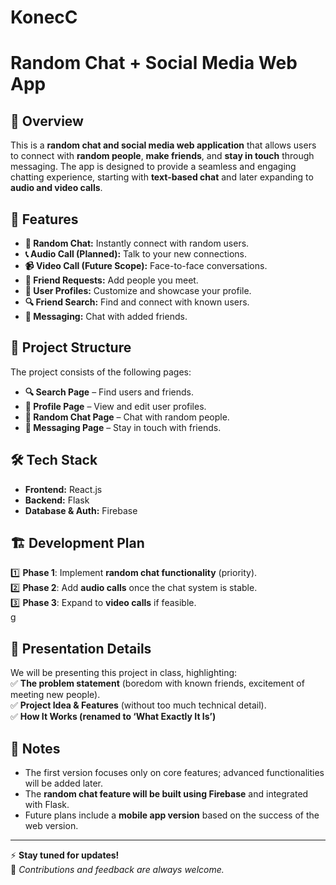 # KonecC
# Random Chat + Social Media Web App  

## 📌 Overview  
This is a **random chat and social media web application** that allows users to connect with **random people**, **make friends**, and **stay in touch** through messaging. The app is designed to provide a seamless and engaging chatting experience, starting with **text-based chat** and later expanding to **audio and video calls**.  

## 🚀 Features  
- **🔄 Random Chat:** Instantly connect with random users.  
- **📞 Audio Call (Planned):** Talk to your new connections.  
- **📹 Video Call (Future Scope):** Face-to-face conversations.  
- **📩 Friend Requests:** Add people you meet.  
- **👤 User Profiles:** Customize and showcase your profile.  
- **🔍 Friend Search:** Find and connect with known users.  
- **💬 Messaging:** Chat with added friends.  

## 📂 Project Structure  
The project consists of the following pages:  
- **🔍 Search Page** – Find users and friends.  
- **👤 Profile Page** – View and edit user profiles.  
- **💬 Random Chat Page** – Chat with random people.  
- **📩 Messaging Page** – Stay in touch with friends.  

## 🛠️ Tech Stack  
- **Frontend:** React.js  
- **Backend:** Flask  
- **Database & Auth:** Firebase  

## 🏗️ Development Plan  
1️⃣ **Phase 1**: Implement **random chat functionality** (priority).  
2️⃣ **Phase 2**: Add **audio calls** once the chat system is stable.  
3️⃣ **Phase 3**: Expand to **video calls** if feasible.  
g

## 🎤 Presentation Details  
We will be presenting this project in class, highlighting:  
✅ **The problem statement** (boredom with known friends, excitement of meeting new people).  
✅ **Project Idea & Features** (without too much technical detail).  
✅ **How It Works (renamed to ‘What Exactly It Is’)**  

## 📝 Notes  
- The first version focuses only on core features; advanced functionalities will be added later.  
- The **random chat feature will be built using Firebase** and integrated with Flask.  
- Future plans include a **mobile app version** based on the success of the web version.  

---

⚡ **Stay tuned for updates!**  
📌 *Contributions and feedback are always welcome.*  
